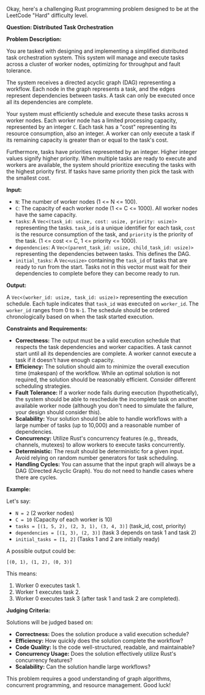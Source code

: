 Okay, here's a challenging Rust programming problem designed to be at the LeetCode "Hard" difficulty level.

**Question: Distributed Task Orchestration**

**Problem Description:**

You are tasked with designing and implementing a simplified distributed task orchestration system. This system will manage and execute tasks across a cluster of worker nodes, optimizing for throughput and fault tolerance.

The system receives a directed acyclic graph (DAG) representing a workflow. Each node in the graph represents a task, and the edges represent dependencies between tasks. A task can only be executed once all its dependencies are complete.

Your system must efficiently schedule and execute these tasks across `N` worker nodes. Each worker node has a limited processing capacity, represented by an integer `C`. Each task has a "cost" representing its resource consumption, also an integer. A worker can only execute a task if its remaining capacity is greater than or equal to the task's cost.

Furthermore, tasks have priorities represented by an integer. Higher integer values signify higher priority. When multiple tasks are ready to execute and workers are available, the system should prioritize executing the tasks with the highest priority first.  If tasks have same priority then pick the task with the smallest cost.

**Input:**

*   `N`: The number of worker nodes (1 <= N <= 100).
*   `C`: The capacity of each worker node (1 <= C <= 1000). All worker nodes have the same capacity.
*   `tasks`: A `Vec<(task_id: usize, cost: usize, priority: usize)>` representing the tasks. `task_id` is a unique identifier for each task, `cost` is the resource consumption of the task, and `priority` is the priority of the task. (1 <= cost <= C, 1 <= priority <= 1000).
*   `dependencies`: A `Vec<(parent_task_id: usize, child_task_id: usize)>` representing the dependencies between tasks. This defines the DAG.
*   `initial_tasks`: A `Vec<usize>` containing the `task_id` of tasks that are ready to run from the start.  Tasks not in this vector must wait for their dependencies to complete before they can become ready to run.

**Output:**

A `Vec<(worker_id: usize, task_id: usize)>` representing the execution schedule. Each tuple indicates that `task_id` was executed on `worker_id`. The `worker_id` ranges from 0 to `N-1`. The schedule should be ordered chronologically based on when the task started execution.

**Constraints and Requirements:**

*   **Correctness:** The output must be a valid execution schedule that respects the task dependencies and worker capacities.  A task cannot start until all its dependencies are complete. A worker cannot execute a task if it doesn't have enough capacity.
*   **Efficiency:** The solution should aim to minimize the overall execution time (makespan) of the workflow.  While an optimal solution is not required, the solution should be reasonably efficient. Consider different scheduling strategies.
*   **Fault Tolerance:** If a worker node fails during execution (hypothetically), the system should be able to reschedule the incomplete task on another available worker node (although you don't need to simulate the failure, your design should consider this).
*   **Scalability:** Your solution should be able to handle workflows with a large number of tasks (up to 10,000) and a reasonable number of dependencies.
*   **Concurrency:** Utilize Rust's concurrency features (e.g., threads, channels, mutexes) to allow workers to execute tasks concurrently.
*   **Deterministic:** The result should be deterministic for a given input.  Avoid relying on random number generators for task scheduling.
*   **Handling Cycles:** You can assume that the input graph will always be a DAG (Directed Acyclic Graph).  You do not need to handle cases where there are cycles.

**Example:**

Let's say:

*   `N = 2` (2 worker nodes)
*   `C = 10` (Capacity of each worker is 10)
*   `tasks = [(1, 5, 2), (2, 3, 1), (3, 4, 3)]` (task_id, cost, priority)
*   `dependencies = [(1, 3), (2, 3)]` (task 3 depends on task 1 and task 2)
*   `initial_tasks = [1, 2]` (Tasks 1 and 2 are initially ready)

A possible output could be:

`[(0, 1), (1, 2), (0, 3)]`

This means:

1.  Worker 0 executes task 1.
2.  Worker 1 executes task 2.
3.  Worker 0 executes task 3 (after task 1 and task 2 are completed).

**Judging Criteria:**

Solutions will be judged based on:

*   **Correctness:** Does the solution produce a valid execution schedule?
*   **Efficiency:** How quickly does the solution complete the workflow?
*   **Code Quality:** Is the code well-structured, readable, and maintainable?
*   **Concurrency Usage:** Does the solution effectively utilize Rust's concurrency features?
*   **Scalability:** Can the solution handle large workflows?

This problem requires a good understanding of graph algorithms, concurrent programming, and resource management. Good luck!
